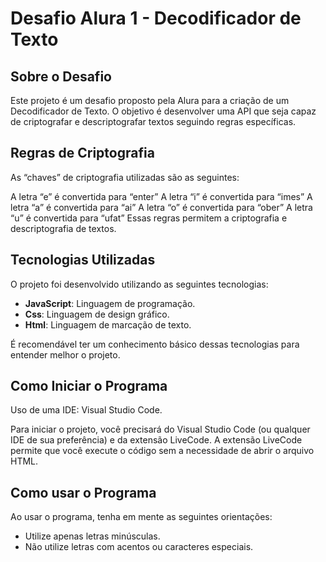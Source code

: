 # Desafio Alura 1 - Decodificador de Texto

 
## Sobre o Desafio
Este projeto é um desafio proposto pela Alura para a criação de um Decodificador de Texto. O objetivo é desenvolver uma API que seja capaz de criptografar e descriptografar textos seguindo regras específicas.


## Regras de Criptografia
As “chaves” de criptografia utilizadas são as seguintes:

A letra “e” é convertida para “enter”
A letra “i” é convertida para “imes”
A letra “a” é convertida para “ai”
A letra “o” é convertida para “ober”
A letra “u” é convertida para “ufat”
Essas regras permitem a criptografia e descriptografia de textos.

## Tecnologias Utilizadas

O projeto foi desenvolvido utilizando as seguintes tecnologias:
- __JavaScript__: Linguagem de programação.
- __Css__: Linguagem de design gráfico.
- __Html__: Linguagem de marcação de texto.

É recomendável ter um conhecimento básico dessas tecnologias para entender melhor o projeto.

## Como Iniciar o Programa

Uso de uma IDE: Visual Studio Code.

Para iniciar o projeto, você precisará do Visual Studio Code (ou qualquer IDE de sua preferência) e da extensão LiveCode. A extensão LiveCode permite que você execute o código sem a necessidade de abrir o arquivo HTML.

## Como usar o Programa
Ao usar o programa, tenha em mente as seguintes orientações:

- Utilize apenas letras minúsculas.
- Não utilize letras com acentos ou caracteres especiais.

